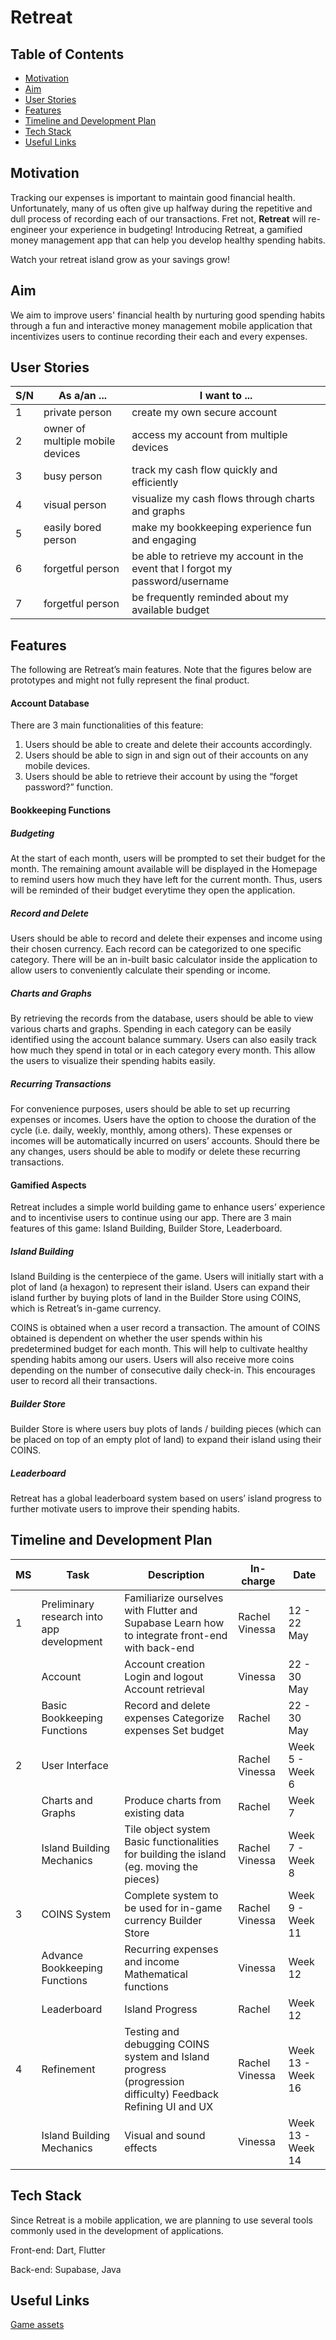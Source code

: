 # Retreat

## Table of Contents
+ [Motivation](https://github.com/Rachel-AG/Orbital/new/main?readme=1#motivation)
+ [Aim](https://github.com/Rachel-AG/Orbital/new/main?readme=1#aim)
+ [User Stories](https://github.com/Rachel-AG/Orbital/new/main?readme=1#user-stories)
+ [Features](https://github.com/Rachel-AG/Orbital/new/main?readme=1#features)
+ [Timeline and Development Plan](https://github.com/Rachel-AG/Orbital/new/main?readme=1#timeline-and-development-plan)
+ [Tech Stack](https://github.com/Rachel-AG/Orbital/new/main?readme=1#tech-stack)
+ [Useful Links](https://github.com/Rachel-AG/Orbital/new/main?readme=1#useful-links)
 
## Motivation
Tracking our expenses is important to maintain good financial health. Unfortunately, many of us often give up halfway during the repetitive and dull process of recording each of our transactions. Fret not, **Retreat** will re-engineer your experience in budgeting! Introducing Retreat, a gamified money management app that can help you develop healthy spending habits.

Watch your retreat island grow as your savings grow! 

## Aim
We aim to improve users' financial health by nurturing good spending habits through a fun and interactive money management mobile application that incentivizes users to continue recording their each and every expenses. 

## User Stories
| **S/N** | **As a/an ...**                  | **I want to ...**                                                              |
|---------|----------------------------------|--------------------------------------------------------------------------------|
| 1       | private person                   | create my own secure account                                                   |
| 2       | owner of multiple mobile devices | access my account from multiple devices                                        |
| 3       | busy person                      | track my cash flow quickly and efficiently                                     |
| 4       | visual person                    | visualize my cash flows through charts and graphs                              |
| 5       | easily bored person              | make my bookkeeping experience fun and engaging                                |
| 6       | forgetful person                 | be able to retrieve my account in the event that I forgot my password/username |
| 7       | forgetful person                 | be frequently reminded about my available budget                               |

## Features
The following are Retreat’s main features. Note that the figures below are prototypes and might not fully represent the final product.

#### Account Database
There are 3 main functionalities of this feature:
1. Users should be able to create and delete their accounts accordingly.
2. Users should be able to sign in and sign out of their accounts on any mobile devices.
3. Users should be able to retrieve their account by using the “forget password?” function.

#### Bookkeeping Functions

##### Budgeting
At the start of each month, users will be prompted to set their budget for the month. The remaining amount available will be displayed in the Homepage to remind users how much they have left for the current month. Thus, users will be reminded of their budget everytime they open the application.

##### Record and Delete
Users should be able to record and delete their expenses and income using their chosen currency. Each record can be categorized to one specific category. There will be an in-built basic calculator inside the application to allow users to conveniently calculate their spending or income. 

##### Charts and Graphs
By retrieving the records from the database, users should be able to view various charts and graphs. Spending in each category can be easily identified using the account balance summary. Users can also easily track how much they spend in total or in each category every month. This allow the users to visualize their spending habits easily.

##### Recurring Transactions
For convenience purposes, users should be able to set up recurring expenses or incomes. Users have the option to choose the duration of the cycle (i.e. daily, weekly, monthly, among others). These expenses or incomes will be automatically incurred on users’ accounts. Should there be any changes, users should be able to modify or delete these recurring transactions.

#### Gamified Aspects
Retreat includes a simple world building game to enhance users’ experience and to incentivise users to continue using our app. There are 3 main features of this game: Island Building, Builder Store, Leaderboard.

##### Island Building
Island Building is the centerpiece of the game. Users will initially start with a plot of land (a hexagon) to represent their island. Users can expand their island further by buying plots of land in the Builder Store using COINS, which is Retreat’s in-game currency. 

COINS is obtained when a user record a transaction. The amount of COINS obtained is dependent on whether the user spends within his predetermined budget for each month. This will help to cultivate healthy spending habits among our users. Users will also receive more coins depending on the number of consecutive daily check-in. This encourages user to record all their transactions.

##### Builder Store
Builder Store is where users buy plots of lands / building pieces (which can be placed on top of an empty plot of land) to expand their island using their COINS.

##### Leaderboard
Retreat has a global leaderboard system based on users’ island progress to further motivate users to improve their spending habits.

## Timeline and Development Plan
| **MS** | **Task**                                  | **Description**                                                                                              | In-charge       | Date              |
|--------|-------------------------------------------|--------------------------------------------------------------------------------------------------------------|-----------------|-------------------|
| 1      | Preliminary research into app development | Familiarize ourselves with Flutter and Supabase Learn how to integrate front-end with back-end               | Rachel Vinessa  | 12 - 22 May       |
|        | Account                                   | Account creation Login and logout Account retrieval                                                          | Vinessa         | 22 - 30 May       |
|        | Basic Bookkeeping Functions               | Record and delete expenses Categorize expenses Set budget                                                    | Rachel          | 22 - 30 May       |
| 2      | User Interface                            |                                                                                                              | Rachel  Vinessa | Week 5 - Week 6   |
|        | Charts and Graphs                         | Produce charts from existing data                                                                            | Rachel          | Week 7            |
|        | Island Building Mechanics                 | Tile object system Basic functionalities for building the island (eg. moving the pieces)                     | Rachel Vinessa  | Week 7 -  Week 8  |
| 3      | COINS System                              | Complete system to be used for in-game currency Builder Store                                                | Rachel Vinessa  | Week 9 -  Week 11 |
|        | Advance Bookkeeping Functions             | Recurring expenses and income Mathematical functions                                                         | Vinessa         | Week 12           |
|        | Leaderboard                               | Island Progress                                                                                              | Rachel          | Week 12           |
| 4      | Refinement                                | Testing and debugging COINS system and Island progress (progression difficulty) Feedback Refining UI and UX  | Rachel Vinessa  | Week 13 - Week 16 |
|        | Island Building Mechanics                 | Visual and sound effects                                                                                     | Vinessa         | Week 13 - Week 14 |

## Tech Stack
Since Retreat is a mobile application, we are planning to use several tools commonly used in the development of applications.

Front-end: Dart, Flutter

Back-end: Supabase, Java

## Useful Links
[Game assets](https://www.kenney.nl/assets/hexagon-kit) 